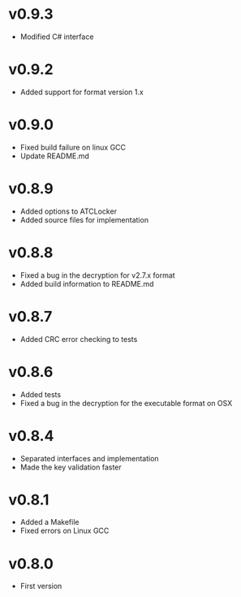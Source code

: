 v0.9.3
======

 - Modified C# interface
 
v0.9.2
======

 - Added support for format version 1.x
 
v0.9.0
======

 - Fixed build failure on linux GCC
 - Update README.md
 
v0.8.9
======

 - Added options to ATCLocker
 - Added source files for implementation

v0.8.8
======

 - Fixed a bug in the decryption for v2.7.x format
 - Added build information to README.md
 
v0.8.7
======

 - Added CRC error checking to tests

v0.8.6
======

 - Added tests
 - Fixed a bug in the decryption for the executable format on OSX
 
v0.8.4
======

 - Separated interfaces and implementation
 - Made the key validation faster

v0.8.1
======

 - Added a Makefile
 - Fixed errors on Linux GCC

v0.8.0
======

 - First version